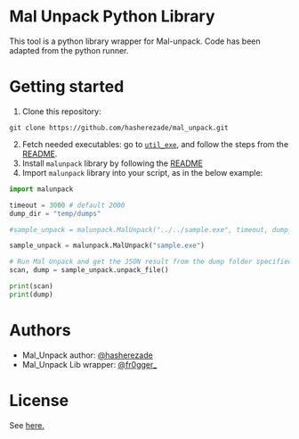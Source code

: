 # Mal Unpack Python Library

This tool is a python library wrapper for Mal-unpack. Code has been adapted from the python runner.

# Getting started

1. Clone this repository:

```console
git clone https://github.com/hasherezade/mal_unpack.git
```
2. Fetch needed executables: go to [`util_exe`](../mal_unpack_lib/util_exe), and follow the steps from the [README](../mal_unpack_lib/util_exe/README.md).
3. Install `malunpack` library by following the [README](../mal_unpack_lib/malunpack/README.md)
4. Import `malunpack` library into your script, as in the below example:
```python
import malunpack

timeout = 3000 # default 2000
dump_dir = "temp/dumps"

#sample_unpack = malunpack.MalUnpack("../../sample.exe", timeout, dump_dir)

sample_unpack = malunpack.MalUnpack("sample.exe")

# Run Mal Unpack and get the JSON result from the dump folder specified
scan, dump = sample_unpack.unpack_file()

print(scan)
print(dump)
```

# Authors

- Mal_Unpack author: [@hasherezade](https://twitter.com/hasherezade)
- Mal_Unpack Lib wrapper: [@fr0gger_](https://twitter.com/fr0gger_)

# License

See [here.](https://github.com/hasherezade/mal_unpack/blob/master/LICENSE)
